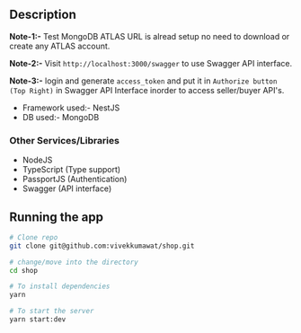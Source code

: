 ## Description

<b>Note-1:-</b> Test MongoDB ATLAS URL is alread setup no need to download or create any ATLAS account.

<b>Note-2:-</b> Visit ```http://localhost:3000/swagger``` to use Swagger API interface.

<b>Note-3:-</b> login and generate ```access_token``` and put it in ```Authorize button (Top Right)``` in Swagger API Interface inorder to access seller/buyer API's.

<ul>
  <li>Framework used:- NestJS</li>
  <li>DB used:- MongoDB</li>
</ul>

### Other Services/Libraries
<ul>
<li>NodeJS</li>
<li>TypeScript (Type support)</li>
<li>PassportJS (Authentication)</li>
<li>Swagger (API interface)</li>
</ul>

## Running the app

```bash
# Clone repo
git clone git@github.com:vivekkumawat/shop.git

# change/move into the directory
cd shop

# To install dependencies
yarn

# To start the server
yarn start:dev
```